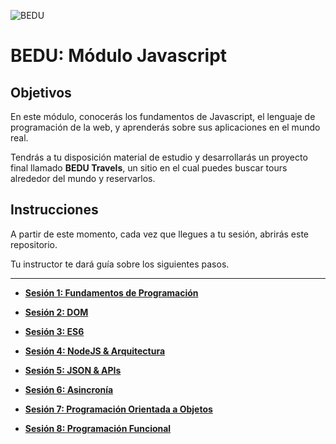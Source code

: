 ![BEDU](https://i.imgur.com/K4YuvOd.png?1)


# BEDU: Módulo Javascript

## Objetivos

En este módulo, conocerás los fundamentos de Javascript, el lenguaje de programación de la web, y aprenderás sobre sus aplicaciones en el mundo real.

Tendrás a tu disposición material de estudio y desarrollarás un proyecto final llamado **BEDU Travels**, un sitio en el cual puedes buscar tours alrededor del mundo y reservarlos.

## Instrucciones

A partir de este momento, cada vez que llegues a tu sesión, abrirás este repositorio.

Tu instructor te dará guía sobre los siguientes pasos.

***

- **[Sesión 1: Fundamentos de Programación](https://github.com/mikenieva/programacion-js-student/tree/master/sesion1-fundamentos-de-programacion)**

- **[Sesión 2: DOM](https://github.com/mikenieva/programacion-js-student/tree/master/sesion2-dom)**
  
- **[Sesión 3: ES6](https://github.com/mikenieva/programacion-js-student/tree/master/sesion3-es6)**

- **[Sesión 4: NodeJS & Arquitectura](https://github.com/mikenieva/programacion-js-student/tree/master/sesion4-algoritmia-basica-y-estructura-de-datos)**

- **[Sesión 5: JSON & APIs](https://github.com/mikenieva/programacion-js-student/tree/master/sesion5-json-y-apis)**

- **[Sesión 6: Asincronía](https://github.com/mikenieva/programacion-js-student/tree/master/sesion6-ajax-y-programacion-asincrona)**

- **[Sesión 7: Programación Orientada a Objetos](https://github.com/mikenieva/programacion-js-student/tree/master/sesion7-programacion-orientada-a-objetos)**

- **[Sesión 8: Programación Funcional](https://github.com/mikenieva/programacion-js-student/tree/master/sesion8-programacion-funcional)**
